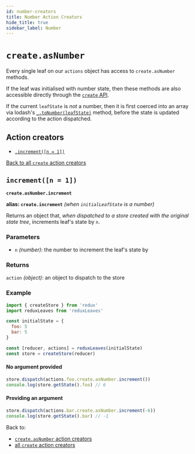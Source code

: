 ```yaml
---
id: number-creators
title: Number Action Creators
hide_title: true
sidebar_label: Number
---
```


# `create.asNumber`

Every single leaf on our `actions` object has access to `create.asNumber` methods.

If the leaf was initialised with number state, then these methods are also accessible directly through the [`create` API](../defaults.md).

If the current `leafState` is *not* a number, then it is first coerced into an array via lodash's [`_.toNumber(leafState)`](https://lodash.com/docs/4.17.11#toNumber) method, before the state is updated according to the action dispatched.

## Action creators
- [`.increment([n = 1])`](#incrementn--1)

[Back to all `create` action creators](../defaults.md)

## `increment([n = 1])`
**`create.asNumber.increment`**

**alias: `create.increment`** *(when `initialLeafState` is a number)*

Returns an object that, *when dispatched to a store created with the original state tree*, increments leaf's state by `n`.

### Parameters
- `n` *(number)*: the number to increment the leaf's state by

### Returns
`action` *(object)*: an object to dispatch to the store

### Example
```js
import { createStore } from 'redux'
import reduxLeaves from 'reduxLeaves'

const initialState = {
  foo: 5
  bar: 5
}

const [reducer, actions] = reduxLeaves(initialState)
const store = createStore(reducer)
```
#### No argument provided
```js
store.dispatch(actions.foo.create.asNumber.increment())
console.log(store.getState().foo) // 6
```
#### Providing an argument
```js
store.dispatch(actions.bar.create.asNumber.increment(-6))
console.log(store.getState().bar) // -1
```
Back to:
* [`create.asNumber` action creators](#action-creators)
* [all `create` action creators](../README.md#action-creators)